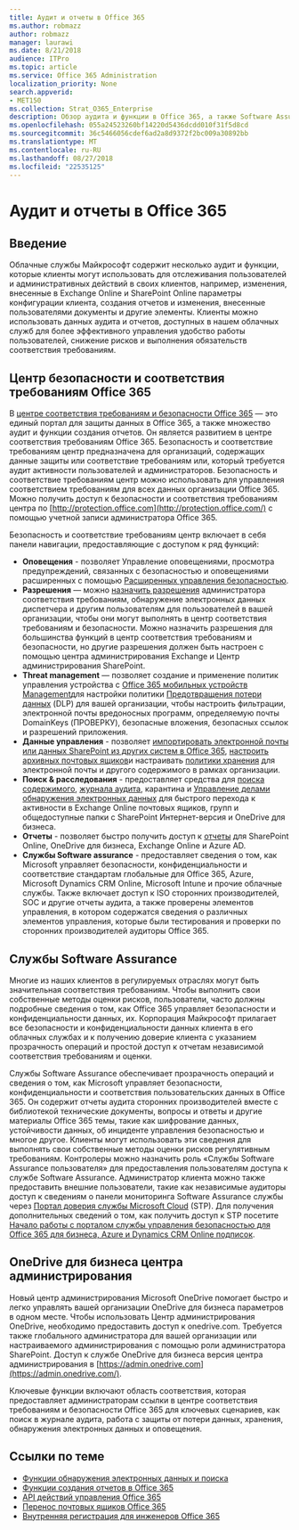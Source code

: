 ```yaml
---
title: Аудит и отчеты в Office 365
ms.author: robmazz
author: robmazz
manager: laurawi
ms.date: 8/21/2018
audience: ITPro
ms.topic: article
ms.service: Office 365 Administration
localization_priority: None
search.appverid:
- MET150
ms.collection: Strat_O365_Enterprise
description: Обзор аудита и функции в Office 365, а также Software Assurance службы создания отчетов.
ms.openlocfilehash: 055a24523260bf14220d5436dcdd010f31f5d8cd
ms.sourcegitcommit: 36c5466056cdef6ad2a8d9372f2bc009a30892bb
ms.translationtype: MT
ms.contentlocale: ru-RU
ms.lasthandoff: 08/27/2018
ms.locfileid: "22535125"
---
```

# <a name="auditing-and-reporting-in-office-365"></a>Аудит и отчеты в Office 365

## <a name="introduction"></a>Введение
Облачные службы Майкрософт содержит несколько аудит и функции, которые клиенты могут использовать для отслеживания пользователей и административных действий в своих клиентов, например, изменения, внесенные в Exchange Online и SharePoint Online параметры конфигурации клиента, создания отчетов и изменения, внесенные пользователями документы и другие элементы. Клиенты можно использовать данных аудита и отчетов, доступных в нашем облачных служб для более эффективного управления удобство работы пользователей, снижение рисков и выполнения обязательств соответствия требованиям.

## <a name="office-365-security--compliance-center"></a>Центр безопасности и соответствия требованиям Office 365
В [центре соответствия требованиям и безопасности Office 365](https://support.office.com/article/Go-to-the-Office-365-Security-Compliance-Center-7e696a40-b86b-4a20-afcc-559218b7b1b8) — это единый портал для защиты данных в Office 365, а также множество аудит и функции создания отчетов. Он является развитием в центре соответствия требованиям Office 365. Безопасность и соответствие требованиям центр предназначена для организаций, содержащих данные защиты или соответствие требованиям или, который требуется аудит активности пользователей и администраторов. Безопасность и соответствие требованиям центр можно использовать для управления соответствием требованиям для всех данных организации Office 365. Можно получить доступ к безопасности и соответствия требованиям центра по [http://protection.office.com](http://protection.office.com/) с помощью учетной записи администратора Office 365.

Безопасность и соответствие требованиям центр включает в себя панели навигации, предоставляющие с доступом к ряд функций:
- **Оповещения** - позволяет Управление оповещениями, просмотра предупреждений, связанных с безопасностью и оповещениями расширенных с помощью [Расширенных управления безопасностью](https://support.office.com/article/overview-of-office-365-cloud-app-security-81f0ee9a-9645-45ab-ba56-de9cbccab475). 
- **Разрешения** — можно [назначить разрешения](https://support.office.com/article/Give-users-access-to-the-Office-365-Security-Compliance-Center-2cfce2c8-20c5-47f9-afc4-24b059c1bd76) администратора соответствия требованиям, обнаружение электронных данных диспетчера и другим пользователям для пользователей в вашей организации, чтобы они могут выполнять в центр соответствия требованиям и безопасности. Можно назначить разрешения для большинства функций в центр соответствия требованиям и безопасности, но другие разрешения должен быть настроен с помощью центра администрирования Exchange и Центр администрирования SharePoint.
- **Threat management** — позволяет создание и применение политик управления устройства с [Office 365 мобильных устройств Management](https://support.office.com/article/Overview-of-Mobile-Device-Management-for-Office-365-faa7d8e5-645d-4d59-839c-c8d4c1869e4a)для настройки политики [Предотвращения потери данных](https://support.office.com/article/Overview-of-data-loss-prevention-policies-1966b2a7-d1e2-4d92-ab61-42efbb137f5e) (DLP) для вашей организации, чтобы настроить фильтрации, электронной почты вредоносных программ, определяемую почты DomainKeys (ПРОВЕРКУ), безопасные вложения, безопасных ссылок и разрешений приложения.
- **Данные управления** - позволяет [импортировать электронной почты или данных SharePoint из других систем в Office 365](https://support.office.com/article/Import-PST-files-or-SharePoint-data-to-Office-365-ba688e0a-0fcb-4bd7-8e57-2b669564ea84), [настроить архивных почтовых ящиков](https://support.office.com/article/Enable-archive-mailboxes-in-the-Office-365-Security-Compliance-Center-268a109e-7843-405b-bb3d-b9393b2342ce)и настраивать [политики хранения](https://support.office.com/article/Retention-in-the-Office-365-Security-Compliance-Center-2a0fc432-f18c-45aa-a539-30ab035c608c) для электронной почты и другого содержимого в рамках организации.
- **Поиск & расследования** - предоставляет средства для [поиска содержимого](https://support.office.com/article/Run-a-Content-Search-in-the-Office-365-Security-Compliance-Center-61852fd9-fe8a-4880-a339-cb19ed3bff4a), [журнала аудита](https://support.office.com/article/Search-the-audit-log-in-the-Office-365-Security-Compliance-Center-0d4d0f35-390b-4518-800e-0c7ec95e946c), карантина и [Управление делами обнаружения электронных данных](https://support.office.com/article/Manage-eDiscovery-cases-in-the-Office-365-Security-Compliance-Center-edea80d6-20a7-40fb-b8c4-5e8c8395f6da) для быстрого перехода к активности в Exchange Online почтовых ящиков, групп и общедоступные папки с SharePoint Интернет-версия и OneDrive для бизнеса.
- **Отчеты** - позволяет быстро получить доступ к [отчеты](https://support.office.com/article/Reports-in-the-Office-365-Security-Compliance-Center-7acd33ce-1ec8-49fb-b625-43bac7b58c5a) для SharePoint Online, OneDrive для бизнеса, Exchange Online и Azure AD.
- **Службы Software assurance** - предоставляет сведения о том, как Microsoft управляет безопасности, конфиденциальности и соответствие стандартам глобальные для Office 365, Azure, Microsoft Dynamics CRM Online, Microsoft Intune и прочие облачные службы. Также включает доступ к ISO сторонних производителей, SOC и другие отчеты аудита, а также проверены элементов управления, в котором содержатся сведения о различных элементов управления, которые были тестирования и проверки по сторонних производителей аудиторы Office 365.

## <a name="service-assurance"></a>Службы Software Assurance
Многие из наших клиентов в регулируемых отраслях могут быть значительная соответствия требованиям. Чтобы выполнить свои собственные методы оценки рисков, пользователи, часто должны подробные сведения о том, как Office 365 управляет безопасности и конфиденциальности данных, их. Корпорация Майкрософт прилагает все безопасности и конфиденциальности данных клиента в его облачных службах и к получению доверие клиента с указанием прозрачность операций и простой доступ к отчетам независимой соответствия требованиям и оценки.

Службы Software Assurance обеспечивает прозрачность операций и сведения о том, как Microsoft управляет безопасности, конфиденциальности и соответствия пользовательских данных в Office 365. Он содержит отчеты аудита сторонних производителей вместе с библиотекой технические документы, вопросы и ответы и другие материалы Office 365 темы, такие как шифрование данных, устойчивости данных, об инциденте управления безопасностью и многое другое. Клиенты могут использовать эти сведения для выполнять свои собственные методы оценки рисков регулятивным требованиям. Контролеры можно назначить роль «Службы Software Assurance пользователя» для предоставления пользователям доступа к службе Software Assurance. Администратор клиента можно также предоставить внешние пользователи, такие как независимые аудиторы доступ к сведениям о панели мониторинга Software Assurance службы через [Портал доверия службы Microsoft Cloud](http://aka.ms/STP) (STP). Для получения дополнительных сведений о том, как получить доступ к STP посетите [Начало работы с порталом службы управления безопасностью для Office 365 для бизнеса, Azure и Dynamics CRM Online подписок](http://aka.ms/STPHelp).

## <a name="onedrive-for-business-admin-center"></a>OneDrive для бизнеса центра администрирования
Новый центр администрирования Microsoft OneDrive помогает быстро и легко управлять вашей организации OneDrive для бизнеса параметров в одном месте. Чтобы использовать Центр администрирования OneDrive, необходимо предоставить доступ к onedrive.com. Требуется также глобального администратора для вашей организации или настраиваемого администрирования с помощью роли администратора SharePoint. Доступ к службе OneDrive для бизнеса версия центра администрирования в [https://admin.onedrive.com](https://admin.onedrive.com/).

Ключевые функции включают область соответствия, которая предоставляет администраторам ссылки в центре соответствия требованиям и безопасности Office 365 для ключевых сценариев, как поиск в журнале аудита, работа с защиты от потери данных, хранения, обнаружения электронных данных и оповещения.

## <a name="related-links"></a>Ссылки по теме
- [Функции обнаружения электронных данных и поиска](office-365-ediscovery-and-search-features.md)
- [Функции создания отчетов в Office 365](office-365-reporting-features.md)
- [API действий управления Office 365](office-365-management-activity-api.md)
- [Перенос почтовых ящиков Office 365](office-365-mailbox-migrations.md)
- [Внутренняя регистрация для инженеров Office 365](office-365-internal-logging.md)